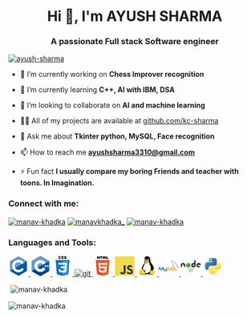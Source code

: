 <h1 align="center">Hi 👋, I'm AYUSH SHARMA</h1>
<h3 align="center">A passionate Full stack Software engineer </h3>

<p align="left"> <a href="https://github.com/ryo-ma/github-profile-trophy"><img src="https://github-profile-trophy.vercel.app/?username=kc-sharma" alt="ayush-sharma" /></a> </p>

- 🔭 I’m currently working on **Chess Improver recognition**

- 🌱 I’m currently learning **C++, AI with IBM, DSA**

- 👯 I’m looking to collaborate on **AI and machine learning**

- 👨‍💻 All of my projects are available at [github.com/kc-sharma](github.com/kc-sharma)

- 💬 Ask me about **Tkinter python, MySQL, Face recognition**

- 📫 How to reach me **ayushsharma3310@gmail.com**

- ⚡ Fun fact **I usually compare my boring Friends and teacher with toons. In Imagination.**

<h3 align="left">Connect with me:</h3>
<p align="left">
<a href="https://www.linkedin.com/in/khemchand-sharma-325654193" target="blank"><img align="center" src="https://raw.githubusercontent.com/rahuldkjain/github-profile-readme-generator/master/src/images/icons/Social/linked-in-alt.svg" alt="manav-khadka" height="30" width="40" /></a>
<a href="https://instagram.com/ayush_.sharma7" target="blank"><img align="center" src="https://raw.githubusercontent.com/rahuldkjain/github-profile-readme-generator/master/src/images/icons/Social/instagram.svg" alt="manavkhadka_" height="30" width="40" /></a>
<a href="https://www.leetcode.com/ayushs88" target="blank"><img align="center" src="https://raw.githubusercontent.com/rahuldkjain/github-profile-readme-generator/master/src/images/icons/Social/leet-code.svg" alt="manav-khadka" height="30" width="40" /></a>
</p>

<h3 align="left">Languages and Tools:</h3>
<p align="left"> 
<a href="https://www.cprogramming.com/" target="_blank" rel="noreferrer"> <img src="https://raw.githubusercontent.com/devicons/devicon/master/icons/c/c-original.svg" alt="c" width="40" height="40"/> </a> <a href="https://www.w3schools.com/cpp/" target="_blank" rel="noreferrer"> <img src="https://raw.githubusercontent.com/devicons/devicon/master/icons/cplusplus/cplusplus-original.svg" alt="cplusplus" width="40" height="40"/> </a> <a href="https://www.w3schools.com/css/" target="_blank" rel="noreferrer"> <img src="https://raw.githubusercontent.com/devicons/devicon/master/icons/css3/css3-original-wordmark.svg" alt="css3" width="40" height="40"/> </a> <a href="https://git-scm.com/" target="_blank" rel="noreferrer"> <img src="https://www.vectorlogo.zone/logos/git-scm/git-scm-icon.svg" alt="git" width="40" height="40"/> </a> <a href="https://www.w3.org/html/" target="_blank" rel="noreferrer"> <img src="https://raw.githubusercontent.com/devicons/devicon/master/icons/html5/html5-original-wordmark.svg" alt="html5" width="40" height="40"/> </a> <a href="https://developer.mozilla.org/en-US/docs/Web/JavaScript" target="_blank" rel="noreferrer"> <img src="https://raw.githubusercontent.com/devicons/devicon/master/icons/javascript/javascript-original.svg" alt="javascript" width="40" height="40"/> </a>  <a href="https://www.linux.org/" target="_blank" rel="noreferrer"> <img src="https://raw.githubusercontent.com/devicons/devicon/master/icons/linux/linux-original.svg" alt="linux" width="40" height="40"/> </a> <a href="https://www.mysql.com/" target="_blank" rel="noreferrer"> <img src="https://raw.githubusercontent.com/devicons/devicon/master/icons/mysql/mysql-original-wordmark.svg" alt="mysql" width="40" height="40"/> </a> <a href="https://nodejs.org" target="_blank" rel="noreferrer"> <img src="https://raw.githubusercontent.com/devicons/devicon/master/icons/nodejs/nodejs-original-wordmark.svg" alt="nodejs" width="40" height="40"/> </a>
<a href="https://www.python.org" target="_blank" rel="noreferrer"> <img src="https://raw.githubusercontent.com/devicons/devicon/master/icons/python/python-original.svg" alt="python" width="40" height="40"/> </a> </p>

<!-- <p><img align="left" src="https://github-readme-stats.vercel.app/api/top-langs?username=manav-khadka&show_icons=true&locale=en&layout=compact" alt="manav-khadka" /></p> -->

<p>&nbsp;<img align="center" src="https://github-readme-stats.vercel.app/api?username=kc-sharma&show_icons=true&locale=en" alt="manav-khadka" /></p>

<p><img align="center" src="https://github-readme-streak-stats.herokuapp.com/?user=kc-sharma&" alt="manav-khadka" /></p>
